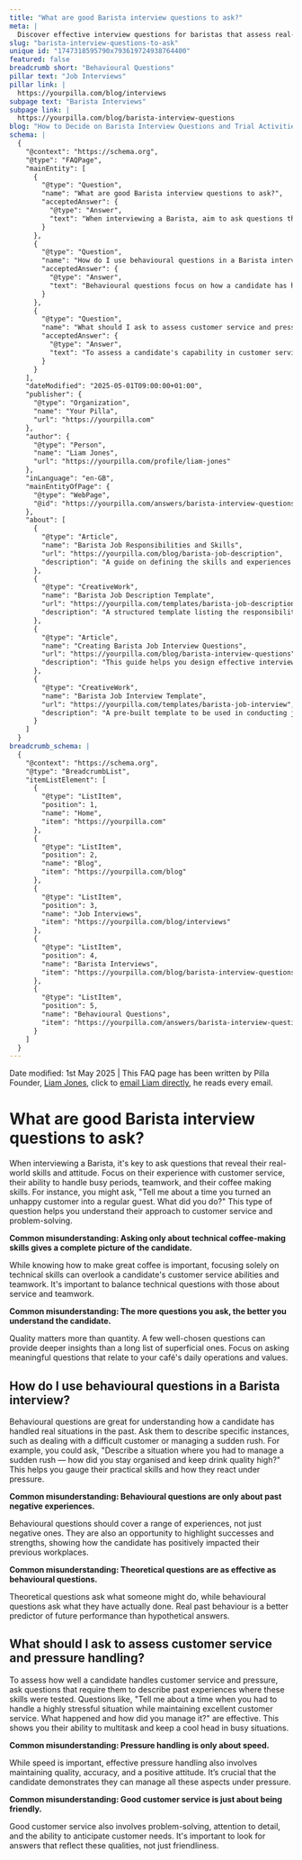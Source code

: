 ```yaml
---
title: "What are good Barista interview questions to ask?"
meta: |
  Discover effective interview questions for baristas that assess real-world skills in customer service, teamwork, and coffee making, along with tips on using behavioural questions.
slug: "barista-interview-questions-to-ask"
unique id: "1747318595790x793619724938764400"
featured: false
breadcrumb short: "Behavioural Questions"
pillar text: "Job Interviews"
pillar link: |
  https://yourpilla.com/blog/interviews
subpage text: "Barista Interviews"
subpage link: |
  https://yourpilla.com/blog/barista-interview-questions
blog: "How to Decide on Barista Interview Questions and Trial Activities"
schema: |
  {
    "@context": "https://schema.org",
    "@type": "FAQPage",
    "mainEntity": [
      {
        "@type": "Question",
        "name": "What are good Barista interview questions to ask?",
        "acceptedAnswer": {
          "@type": "Answer",
          "text": "When interviewing a Barista, aim to ask questions that probe their real-world skills and attitude, such as their experience with customer service, ability to manage busy periods, teamwork, and coffee-making skills. Asking questions like, 'Tell me about a time you turned an unhappy customer into a regular guest. What did you do?', provides insights into their customer service skills and problem-solving approach. It is essential to balance technical questions with those that assess service and teamwork skills."
        }
      },
      {
        "@type": "Question",
        "name": "How do I use behavioural questions in a Barista interview?",
        "acceptedAnswer": {
          "@type": "Answer",
          "text": "Behavioural questions focus on how a candidate has handled real situations in the past. Ask them to describe specific circumstances, such as managing a sudden rush or dealing with a difficult customer. Questions like, 'Describe a situation where you had to manage a sudden rush — how did you stay organised and keep drink quality high?' help gauge practical skills and reaction under pressure. Such questions should encompass a range of experiences, revealing both strengths and how candidates tackle challenges."
        }
      },
      {
        "@type": "Question",
        "name": "What should I ask to assess customer service and pressure handling skills?",
        "acceptedAnswer": {
          "@type": "Answer",
          "text": "To assess a candidate's capability in customer service and pressure handling, ask them to recount past experiences where these skills were tested. Effective questions might include, 'Tell me about a time when you had to handle a highly stressful situation while maintaining excellent customer service. What happened and how did you manage it?' This reveals their ability to multitask and remain composed in busy situations, and highlights their problem-solving, attention to detail, and anticipation of customer needs."
        }
      }
    ],
    "dateModified": "2025-05-01T09:00:00+01:00",
    "publisher": {
      "@type": "Organization",
      "name": "Your Pilla",
      "url": "https://yourpilla.com"
    },
    "author": {
      "@type": "Person",
      "name": "Liam Jones",
      "url": "https://yourpilla.com/profile/liam-jones"
    },
    "inLanguage": "en-GB",
    "mainEntityOfPage": {
      "@type": "WebPage",
      "@id": "https://yourpilla.com/answers/barista-interview-questions-to-ask"
    },
    "about": [
      {
        "@type": "Article",
        "name": "Barista Job Responsibilities and Skills",
        "url": "https://yourpilla.com/blog/barista-job-description",
        "description": "A guide on defining the skills and experiences needed for a Barista position in your café."
      },
      {
        "@type": "CreativeWork",
        "name": "Barista Job Description Template",
        "url": "https://yourpilla.com/templates/barista-job-description",
        "description": "A structured template listing the responsibilities and required skills for Barista positions."
      },
      {
        "@type": "Article",
        "name": "Creating Barista Job Interview Questions",
        "url": "https://yourpilla.com/blog/barista-interview-questions",
        "description": "This guide helps you design effective interview questions to select the best Barista candidates."
      },
      {
        "@type": "CreativeWork",
        "name": "Barista Job Interview Template",
        "url": "https://yourpilla.com/templates/barista-job-interview",
        "description": "A pre-built template to be used in conducting job interviews for the Barista position."
      }
    ]
  }
breadcrumb_schema: |
  {
    "@context": "https://schema.org",
    "@type": "BreadcrumbList",
    "itemListElement": [
      {
        "@type": "ListItem",
        "position": 1,
        "name": "Home",
        "item": "https://yourpilla.com"
      },
      {
        "@type": "ListItem",
        "position": 2,
        "name": "Blog",
        "item": "https://yourpilla.com/blog"
      },
      {
        "@type": "ListItem",
        "position": 3,
        "name": "Job Interviews",
        "item": "https://yourpilla.com/blog/interviews"
      },
      {
        "@type": "ListItem",
        "position": 4,
        "name": "Barista Interviews",
        "item": "https://yourpilla.com/blog/barista-interview-questions"
      },
      {
        "@type": "ListItem",
        "position": 5,
        "name": "Behavioural Questions",
        "item": "https://yourpilla.com/answers/barista-interview-questions-to-ask"
      }
    ]
  }
---
```


Date modified: 1st May 2025 | This FAQ page has been written by Pilla Founder, [Liam Jones](https://yourpilla.com/profile/liam-jones), click to [email Liam directly](https://mailto:liam@yourpilla.com), he reads every email.

# What are good Barista interview questions to ask?

When interviewing a Barista, it's key to ask questions that reveal their real-world skills and attitude. Focus on their experience with customer service, their ability to handle busy periods, teamwork, and their coffee making skills. For instance, you might ask, "Tell me about a time you turned an unhappy customer into a regular guest. What did you do?" This type of question helps you understand their approach to customer service and problem-solving.

**Common misunderstanding: Asking only about technical coffee-making skills gives a complete picture of the candidate.**

While knowing how to make great coffee is important, focusing solely on technical skills can overlook a candidate's customer service abilities and teamwork. It's important to balance technical questions with those about service and teamwork.

**Common misunderstanding: The more questions you ask, the better you understand the candidate.**

Quality matters more than quantity. A few well-chosen questions can provide deeper insights than a long list of superficial ones. Focus on asking meaningful questions that relate to your café's daily operations and values.

## How do I use behavioural questions in a Barista interview?

Behavioural questions are great for understanding how a candidate has handled real situations in the past. Ask them to describe specific instances, such as dealing with a difficult customer or managing a sudden rush. For example, you could ask, "Describe a situation where you had to manage a sudden rush — how did you stay organised and keep drink quality high?" This helps you gauge their practical skills and how they react under pressure.

**Common misunderstanding: Behavioural questions are only about past negative experiences.**

Behavioural questions should cover a range of experiences, not just negative ones. They are also an opportunity to highlight successes and strengths, showing how the candidate has positively impacted their previous workplaces.

**Common misunderstanding: Theoretical questions are as effective as behavioural questions.**

Theoretical questions ask what someone might do, while behavioural questions ask what they have actually done. Real past behaviour is a better predictor of future performance than hypothetical answers.

## What should I ask to assess customer service and pressure handling?

To assess how well a candidate handles customer service and pressure, ask questions that require them to describe past experiences where these skills were tested. Questions like, "Tell me about a time when you had to handle a highly stressful situation while maintaining excellent customer service. What happened and how did you manage it?" are effective. This shows you their ability to multitask and keep a cool head in busy situations.

**Common misunderstanding: Pressure handling is only about speed.**

While speed is important, effective pressure handling also involves maintaining quality, accuracy, and a positive attitude. It’s crucial that the candidate demonstrates they can manage all these aspects under pressure.

**Common misunderstanding: Good customer service is just about being friendly.**

Good customer service also involves problem-solving, attention to detail, and the ability to anticipate customer needs. It's important to look for answers that reflect these qualities, not just friendliness.